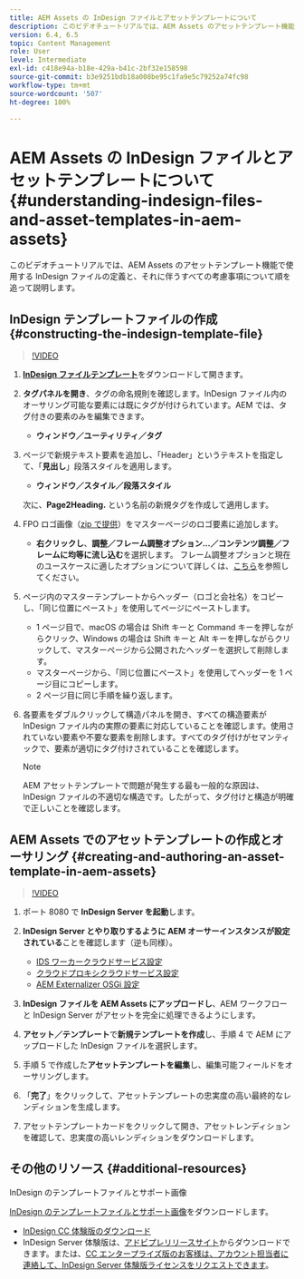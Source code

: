 ```yaml
---
title: AEM Assets の InDesign ファイルとアセットテンプレートについて
description: このビデオチュートリアルでは、AEM Assets のアセットテンプレート機能で使用する InDesign ファイルの定義と、それに伴うすべての考慮事項について順を追って説明します。
version: 6.4, 6.5
topic: Content Management
role: User
level: Intermediate
exl-id: c418e94a-b18e-429a-b41c-2bf32e158598
source-git-commit: b3e9251bdb18a008be95c1fa9e5c79252a74fc98
workflow-type: tm+mt
source-wordcount: '507'
ht-degree: 100%

---
```


# AEM Assets の InDesign ファイルとアセットテンプレートについて {#understanding-indesign-files-and-asset-templates-in-aem-assets}

このビデオチュートリアルでは、AEM Assets のアセットテンプレート機能で使用する InDesign ファイルの定義と、それに伴うすべての考慮事項について順を追って説明します。

## InDesign テンプレートファイルの作成 {#constructing-the-indesign-template-file}

>[!VIDEO](https://video.tv.adobe.com/v/19293?quality=12&learn=on)

1. [**InDesign ファイルテンプレート**](assets/asset-templates-tutorial-video--supporting-files.zip)&#x200B;をダウンロードして開きます。
2. **タグパネルを開き**、タグの命名規則を確認します。InDesign ファイル内のオーサリング可能な要素には既にタグが付けられています。AEM では、タグ付きの要素のみを編集できます。

   * **ウィンドウ／ユーティリティ／タグ**

3. ページで新規テキスト要素を追加し、「Header」というテキストを指定して、「**見出し**」段落スタイルを適用します。

   * **ウィンドウ／スタイル／段落スタイル**

   次に、**Page2Heading.** という名前の新規タグを作成して適用します。

4. FPO ロゴ画像（[zip で提供](assets/asset-templates-tutorial-video--supporting-files.zip)）をマスターページのロゴ要素に追加します。

   * **右クリックし**、**調整／フレーム調整オプション...／コンテンツ調整／フレームに均等に流し込む**&#x200B;を選択します。
   フレーム調整オプションと現在のユースケースに適したオプションについて詳しくは、[こちら](https://helpx.adobe.com/jp/indesign/using/frames-objects.html#fitting_objects_to_frames)を参照してください。

5. ページ内のマスターテンプレートからヘッダー（ロゴと会社名）をコピーし、「同じ位置にペースト」を使用してページにペーストします。

   * 1 ページ目で、macOS の場合は Shift キーと Command キーを押しながらクリック、Windows の場合は Shift キーと Alt キーを押しながらクリックして、マスターページから公開されたヘッダーを選択して削除します。
   * マスターページから、「同じ位置にペースト」を使用してヘッダーを 1 ページ目にコピーします。
   * 2 ページ目に同じ手順を繰り返します。

6. 各要素をダブルクリックして構造パネルを開き、すべての構造要素が InDesign ファイル内の実際の要素に対応していることを確認します。使用されていない要素や不要な要素を削除します。すべてのタグ付けがセマンティックで、要素が適切にタグ付けされていることを確認します。

   >[!NOTE]
   >
   >AEM アセットテンプレートで問題が発生する最も一般的な原因は、InDesign ファイルの不適切な構造です。したがって、タグ付けと構造が明確で正しいことを確認します。

## AEM Assets でのアセットテンプレートの作成とオーサリング {#creating-and-authoring-an-asset-template-in-aem-assets}

>[!VIDEO](https://video.tv.adobe.com/v/19294?quality=12&learn=on)

1. ポート 8080 で **InDesign Server を起動**&#x200B;します。
2. **InDesign Server とやり取りするように AEM オーサーインスタンスが設定されている**&#x200B;ことを確認します（逆も同様）。

   * [IDS ワーカークラウドサービス設定](http://localhost:4502/etc/cloudservices/proxy/ids.html)
   * [クラウドプロキシクラウドサービス設定](http://localhost:4502/etc/cloudservices/proxy.html)
   * [AEM Externalizer OSGi 設定](http://localhost:4502/system/console/configMgr)

3. **InDesign ファイルを AEM Assets にアップロードし**、AEM ワークフローと InDesign Server がアセットを完全に処理できるようにします。
4. **アセット／テンプレート**&#x200B;で&#x200B;**新規テンプレートを作成**&#x200B;し、手順 4 で AEM にアップロードした InDesign ファイルを選択します。
5. 手順 5 で作成した&#x200B;**アセットテンプレートを編集**&#x200B;し、編集可能フィールドをオーサリングします。
6. 「**完了**」をクリックして、アセットテンプレートの忠実度の高い最終的なレンディションを生成します。
7. アセットテンプレートカードをクリックして開き、アセットレンディションを確認して、忠実度の高いレンディションをダウンロードします。

## その他のリソース {#additional-resources}

InDesign のテンプレートファイルとサポート画像

[InDesign のテンプレートファイルとサポート画像](assets/asset-templates-tutorial-video--supporting-files-1.zip)をダウンロードします。

* [InDesign CC 体験版のダウンロード](https://creative.adobe.com/products/download/indesign)
* InDesign Server 体験版は、[アドビプレリリースサイト](https://www.adobeprerelease.com/)からダウンロードできます。または、[CC エンタープライズ版のお客様は、アカウント担当者に連絡して、InDesign Server 体験版ライセンスをリクエストできます](https://www.adobe.com/jp/products/indesignserver/faq.html)。
